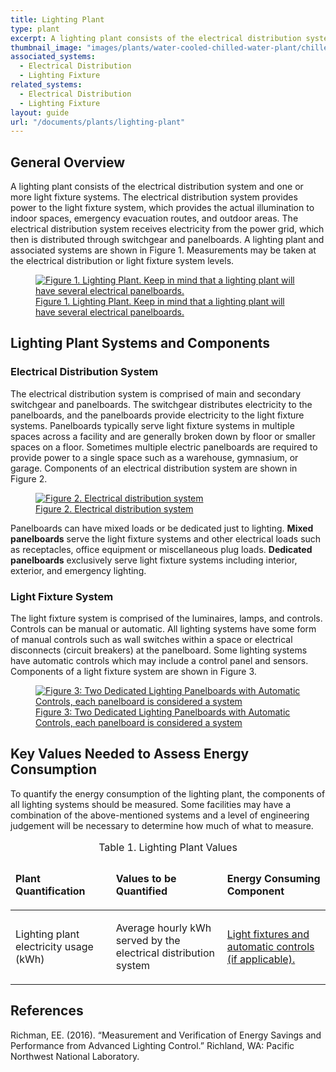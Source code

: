 ```yaml
---
title: Lighting Plant
type: plant
excerpt: A lighting plant consists of the electrical distribution system and one or more light fixture systems.
thumbnail_image: "images/plants/water-cooled-chilled-water-plant/chilled-water-plant-overview.jpeg"
associated_systems:
  - Electrical Distribution
  - Lighting Fixture
related_systems:
  - Electrical Distribution
  - Lighting Fixture
layout: guide
url: "/documents/plants/lighting-plant"
---
```


## General Overview

A lighting plant consists of the electrical distribution system and one or more light fixture systems. The electrical distribution system provides power to the light fixture system, which provides the actual illumination to indoor spaces, emergency evacuation routes, and outdoor areas. The electrical distribution system receives electricity from the power grid, which then is distributed through switchgear and panelboards. A lighting plant and associated systems are shown in Figure 1. Measurements may be taken at the electrical distribution or light fixture system levels.

<a href="/images/plants/lighting-plant/lighting-plant figure1.png">
    <figure class="figure mb-4 mt-3">
        <img src="/images/plants/lighting-plant/lighting-plant figure1.png" class="figure-img img-fluid rounded" alt="Figure 1. Lighting Plant. Keep in mind that a lighting plant will have several electrical panelboards.">
        <figcaption class="figure-caption text-left">Figure 1. Lighting Plant. Keep in mind that a lighting plant will have several electrical panelboards.</figcaption>
    </figure>
</a>

## Lighting Plant Systems and Components

### Electrical Distribution System

The electrical distribution system is comprised of main and secondary switchgear and panelboards. The switchgear distributes electricity to the panelboards, and the panelboards provide electricity to the light fixture systems. Panelboards typically serve light fixture systems in multiple spaces across a facility and are generally broken down by floor or smaller spaces on a floor. Sometimes multiple electric panelboards are required to provide power to a single space such as a warehouse, gymnasium, or garage. Components of an electrical distribution system are shown in Figure 2.

<a href="/images/plants/lighting-plant/lighting-plant figure2.png">
    <figure class="figure mb-4 mt-3">
        <img src="/images/plants/lighting-plant/lighting-plant figure2.png" class="figure-img img-fluid rounded" alt="Figure 2. Electrical distribution system">
        <figcaption class="figure-caption text-left">Figure 2. Electrical distribution system</figcaption>
    </figure>
</a>

Panelboards can have mixed loads or be dedicated just to lighting. <strong>Mixed panelboards</strong> serve the light fixture systems and other electrical loads such as receptacles, office equipment or miscellaneous plug loads. <strong>Dedicated panelboards</strong> exclusively serve light fixture systems including interior, exterior, and emergency lighting.

### Light Fixture System

The light fixture system is comprised of the luminaires, lamps, and controls. Controls can be manual or automatic. All lighting systems have some form of manual controls such as wall switches within a space or electrical disconnects (circuit breakers) at the panelboard. Some lighting systems have automatic controls which may include a control panel and sensors. Components of a light fixture system are shown in Figure 3.

<a href="/images/plants/lighting-plant/lighting-plant figure3.png">
    <figure class="figure mb-4 mt-3">
        <img src="/images/plants/lighting-plant/lighting-plant figure3.png" class="figure-img img-fluid rounded" alt="Figure 3: Two Dedicated Lighting Panelboards with Automatic Controls, each panelboard is considered a system ">
        <figcaption class="figure-caption text-left">Figure 3: Two Dedicated Lighting Panelboards with Automatic Controls, each panelboard is considered a system </figcaption>
    </figure>
</a>

## Key Values Needed to Assess Energy Consumption

To quantify the energy consumption of the lighting plant, the components of all lighting systems should be measured. Some facilities may have a combination of the above-mentioned systems and a level of engineering judgement will be necessary to determine how much of what to measure.

<table>
    <caption>Table 1. Lighting Plant Values</caption>
    <thead>
        <tr>
            <td>
                <p><strong>Plant Quantification</strong></p>
            </td>
            <td>
                <p><strong>Values to be Quantified</strong></p>
            </td>
            <td>
                <p><strong>Energy Consuming Component</strong></p>
            </td>
        </tr>
    <tbody>
        <tr>
            <td>
                <p>Lighting plant electricity usage (kWh)</p>
            </td>
            <td>
                <p>Average hourly kWh served by the electrical distribution system</p>
            </td>
            <td>
                <p><a href="/documents/systems/lighting-fixture">Light fixtures and automatic controls (if applicable).</a></p>
            </td>
        </tr>
    </tbody>
</table>

## References

<!-- Must have emty line after the opeing div tag. If we use a numbered list to relate to in text citations, remove the div  -->
<div class="references">

Richman, EE. (2016). “Measurement and Verification of Energy Savings and Performance from Advanced Lighting Control.” Richland, WA: Pacific Northwest National Laboratory.

</div>